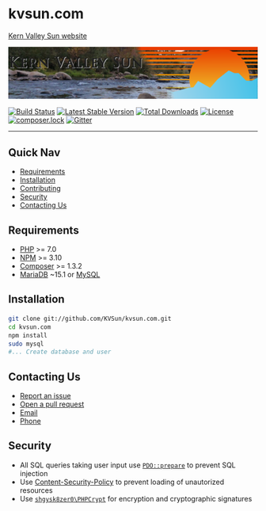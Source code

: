 # kvsun.com
[Kern Valley Sun website](https://kernvalleysun.com)

[![screenshot](./screenshot.png)](https://kernvalleysun.com)

[![Build Status](https://travis-ci.org/KVSun/kvsun.com.svg?branch=master)](https://travis-ci.org/KVSun/kvsun.com)
[![Latest Stable Version](https://poser.pugx.org/kvsun/kvsun.com/v/stable)](https://packagist.org/packages/kvsun/kvsun.com)
[![Total Downloads](https://poser.pugx.org/kvsun/kvsun.com/downloads)](https://packagist.org/packages/kvsun/kvsun.com)
[![License](https://poser.pugx.org/kvsun/kvsun.com/license)](https://packagist.org/packages/kvsun/kvsun.com)
[![composer.lock](https://poser.pugx.org/kvsun/kvsun.com/composerlock)](https://packagist.org/packages/kvsun/kvsun.com)
[![Gitter](https://badges.gitter.im/KernValleySun/kvsun.com.svg)](https://gitter.im/KernValleySun/kvsun.com?utm_source=badge&utm_medium=badge&utm_campaign=pr-badge&utm_content=badge)
- - -

## Quick Nav
-   [Requirements](#requirements)
-   [Installation](#installation)
-   [Contributing](./CONTRIBUTING.md)
-   [Security](#security)
-   [Contacting Us](#contacting-us)

## Requirements
-   [PHP](https://secure.php.net/) >= 7.0
-   [NPM](https://www.npmjs.com/) >= 3.10
-   [Composer](https://getcomposer.org/) >= 1.3.2
-   [MariaDB](https://mariadb.org/) ~15.1 or [MySQL](https://dev.mysql.com/)

## Installation
```sh
git clone git://github.com/KVSun/kvsun.com.git
cd kvsun.com
npm install
sudo mysql
#... Create database and user
```

## Contacting Us
-   [Report an issue](https://github.com/KVSun/kvsun.com/issues)
-   [Open a pull request](https://github.com/KVSun/kvsun.com/pull/new/master)
-   [Email](mailto:czuber@kvsun.com)
-   [Phone](tel:+17603793667,14)

## Security
-   All SQL queries taking user input use [`PDO::prepare`](https://secure.php.net/manual/en/pdo.prepare.php) to prevent SQL injection
-   Use [Content-Security-Policy](https://developer.mozilla.org/en-US/docs/Web/Security/CSP) to prevent loading of unautorized resources
-   Use [`shgysk8zer0\PHPCrypt`](https://github.com/shgysk8zer0/phpcrypt) for encryption and cryptographic signatures
